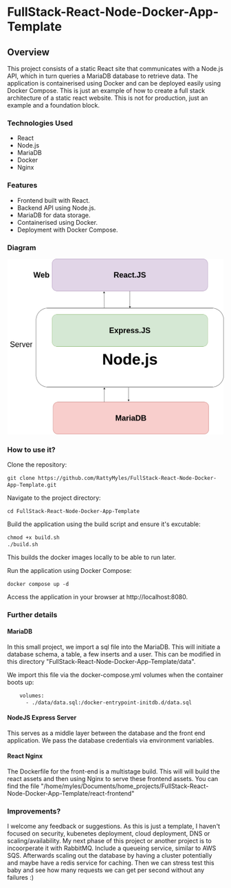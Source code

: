# FullStack-React-Node-Docker-App-Template

## Overview
This project consists of a static React site that communicates with a Node.js API, which in turn queries a MariaDB database to retrieve data. The application is containerised using Docker and can be deployed easily using Docker Compose. This is just an example of how to create a full stack architecture of a static react website. This is not for production, just an example and a foundation block. 

### Technologies Used
- React
- Node.js
- MariaDB
- Docker
- Nginx

### Features
- Frontend built with React.
- Backend API using Node.js.
- MariaDB for data storage.
- Containerised using Docker.
- Deployment with Docker Compose.

### Diagram

![Diagram](reactnodejsmariadb.drawio.png)


### How to use it? 

Clone the repository:
```
git clone https://github.com/RattyMyles/FullStack-React-Node-Docker-App-Template.git
```
Navigate to the project directory:
```
cd FullStack-React-Node-Docker-App-Template
```
Build the application using the build script and ensure it's excutable:
```
chmod +x build.sh
./build.sh
```
This builds the docker images locally to be able to run later.

Run the application using Docker Compose:
```
docker compose up -d
```

Access the application in your browser at http://localhost:8080.


### Further details

#### MariaDB
In this small project, we import a sql file into the MariaDB. This will initiate a database schema, a table, a few inserts and a user. 
This can be modified in this directory "FullStack-React-Node-Docker-App-Template/data".

We import this file via the docker-compose.yml volumes when the container boots up:
```
    volumes:
      - ./data/data.sql:/docker-entrypoint-initdb.d/data.sql
```


#### NodeJS Express Server
This serves as a middle layer between the database and the front end application. 
We pass the database credentials via environment variables. 

#### React Nginx
The Dockerfile for the front-end is a multistage build. This will will build the react assets and then using Nginx to serve these frontend assets. 
You can find the file "/home/myles/Documents/home_projects/FullStack-React-Node-Docker-App-Template/react-frontend" 



### Improvements? 

I welcome any feedback or suggestions. As this is just a template, I haven't focused on security, kubenetes deployment, cloud deployment, DNS or scaling/availability.
My next phase of this project or another project is to incoorperate it with RabbitMQ. Include a queueing service, similar to AWS SQS. Afterwards scaling out the database by having a cluster potentially and maybe have a redis service for caching. Then we can stress test this baby and see how many requests we can get per second without any failures :) 

